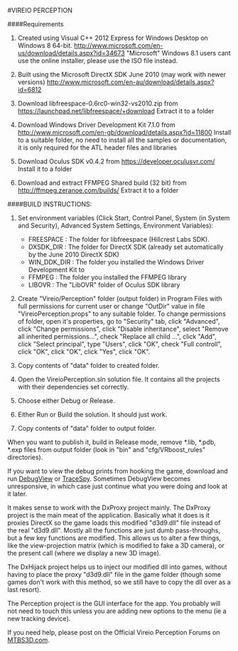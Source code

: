 #VIREIO PERCEPTION

####Requirements

1. Created using Visual C++ 2012 Express for Windows Desktop on Windows 8 64-bit.
   http://www.microsoft.com/en-us/download/details.aspx?id=34673 "Microsoft"
   Windows 8.1 users cant use the online installer, please use the ISO file instead.

2. Built using the Microsoft DirectX SDK June 2010 (may work with newer versions)
   http://www.microsoft.com/en-au/download/details.aspx?id=6812

3. Download libfreespace-0.6rc0-win32-vs2010.zip from
   https://launchpad.net/libfreespace/+download
   Extract it to a folder

4. Download Windows Driver Development Kit 7.1.0 from
   http://www.microsoft.com/en-gb/download/details.aspx?id=11800
   Install to a suitable folder, no need to install all the samples or documentation, it is only required for the ATL header files and libraries

5. Download Oculus SDK v0.4.2 from
   https://developer.oculusvr.com/
   Install it to a folder

6. Download and extract FFMPEG Shared build (32 bit) from
   http://ffmpeg.zeranoe.com/builds/
   Extract it to a folder

   
####BUILD INSTRUCTIONS:

1. Set environment variables (Click Start, Control Panel, System (in System and Security), Advanced System Settings, Environment Variables):
    * FREESPACE   : The folder for libfreespace (Hillcrest Labs SDK).
    * DXSDK_DIR   : The folder for DirectX SDK (already set automatically by the June 2010 DirectX SDK)
    * WIN_DDK_DIR : The folder you installed the Windows Driver Development Kit to
	* FFMPEG      : The folder you installed the FFMPEG library
	* LIBOVR      : The "LibOVR" folder of Oculus SDK library

2. Create "Vireio/Perception" folder (output folder) in Program Files with full permissions for current user
   or change "OutDir" value in file "VireioPerception.props" to any suitable folder.
   To change permissions of folder, open it's properties, go to "Security" tab,
   click "Advanced", click "Change permissions", click "Disable inheritance",
   select "Remove all inherited permissions...", check "Replace all child ...", click "Add",
   click "Select principal", type "Users", click "OK", check "Full controll", click "OK",
   click "OK", click "Yes", click "OK".

3. Copy contents of "data" folder to created folder.

4. Open the VireioPerception.sln solution file. It contains all the projects with their dependencies set correctly. 

5. Choose either Debug or Release. 

6. Either Run or Build the solution. It should just work.

7. Copy contents of "data" folder to output folder.

When you want to publish it, build in Release mode, remove *.lib, *.pdb, *.exp files from output folder (look in "bin" and "cfg/VRboost_rules" directories).

If you want to view the debug prints from hooking the game, download and run [DebugView](http://technet.microsoft.com/en-au/sysinternals/bb896647.aspx) or [TraceSpy](http://tracespy.codeplex.com/). 
Sometimes DebugView becomes unresponsive, in which case just continue what you were doing and look at it later.

It makes sense to work with the DxProxy project mainly. The DxProxy project is the main meat of the application. Basically what it does is it proxies DirectX so the game loads this modified "d3d9.dll" file instead of the real "d3d9.dll". Mostly all the functions are just dumb pass-throughs, but a few key functions are modified. This allows us to alter a few things, like the view-projection matrix (which is modified to fake a 3D camera), or the present call (where we display a new 3D image). 

The DxHijack project helps us to inject our modified dll into games, without having to place the proxy "d3d9.dll" file in the game folder (though some games don't work with this method, so we still have to copy the dll over as a last resort). 

The Perception project is the GUI interface for the app. You probably will not need to touch this unless you are adding new options to the menu (ie a new tracking device).

If you need help, please post on the Official Vireio Perception Forums on [MTBS3D.com](http://www.mtbs3d.com/phpBB/viewforum.php?f=141).
